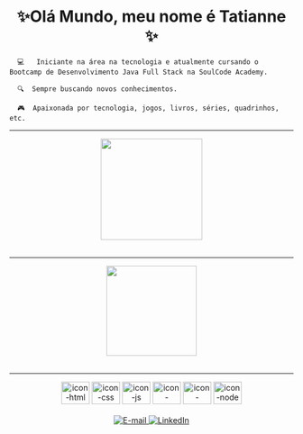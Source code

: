 

  <h1 align=center> ✨Olá Mundo, meu nome é Tatianne ✨</h1>
  
     
    
      💻   Iniciante na área na tecnologia e atualmente cursando o Bootcamp de Desenvolvimento Java Full Stack na SoulCode Academy.
      
      🔍  Sempre buscando novos conhecimentos.
      
      🎮  Apaixonada por tecnologia, jogos, livros, séries, quadrinhos, etc.
   
  <hr>

<div align=center>
  <img height="180em"  aligh="center" margin= "5px"src="https://github-readme-stats.vercel.app/api?username=tatiannecarv&show_icons=true&theme=dracula&include_all_commits=true&count_private=true"/> <br/><br>
  <hr>
  <img height="160em"  aligh=center src="https://github-readme-stats.vercel.app/api/top-langs/?username=tatiannecarv&layout=compact&langs_count=7&theme=dracula"/>
  </a>
    </div>
    
  </br>
  <hr>
  
 <div align="center">
 <img src="https://cdn.jsdelivr.net/gh/devicons/devicon/icons/html5/html5-original.svg" alt="icon-html" height="40" width="50" />
 <img src="https://cdn.jsdelivr.net/gh/devicons/devicon/icons/css3/css3-original.svg" alt="icon-css" height="40" width="50" />
 <img src="https://cdn.jsdelivr.net/gh/devicons/devicon/icons/javascript/javascript-original.svg" alt="icon-js" height="40" width="50 />
 <img src="https://cdn.jsdelivr.net/gh/devicons/devicon/icons/typescript/typescript-original.svg" alt="icon-ts" height="40" width="50" />  
 <img src="https://cdn.jsdelivr.net/gh/devicons/devicon/icons/bootstrap/bootstrap-original.svg"  alt="icon-bootstrap" height="40" width="50" />  
 <img src="https://cdn.jsdelivr.net/gh/devicons/devicon/icons/angularjs/angularjs-original.svg" alt="icon-angular" height="40" width="50" />
 <img src="https://cdn.jsdelivr.net/gh/devicons/devicon/icons/nodejs/nodejs-original-wordmark.svg" alt="icon-node" height="40" width="50" />  
</div>

<br/> 
 
<div align="center">
<a href="mailto:tatiannecarv@gmail.com"><img alt="E-mail" src="https://img.shields.io/badge/Gmail-D14836?style=for-the-badge&logo=gmail&logoColor=white"/>
</a>
<a href="https://www.linkedin.com/in/tatianne-carvalho" target="_blank">
                                                                       
<img alt="LinkedIn" src="https://img.shields.io/badge/LinkedIn-0077B5?style=for-the-badge&logo=linkedin&logoColor=white"/>
</a>
</div>



